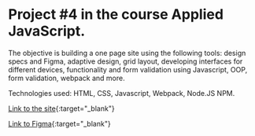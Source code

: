 # Project #4 in the course Applied JavaScript.
The objective is building a one page site using the following tools: design specs and Figma, adaptive design, grid layout, developing interfaces for different devices, functionality and form validation using Javascript, OOP, form validation, webpack and more.

Technologies used: HTML, CSS, Javascript, Webpack, Node.JS NPM.

[Link to the site](https://iliazaidin.github.io/web_project_4/){:target="\_blank"}

[Link to Figma](https://www.figma.com/proto/1zCYcflj6BJx5VqOvXU9nb/Sprint-3%3A-From-Homeland-to-Homeland-%7C-desktop-%2B-mobile?node-id=2%3A3){:target="\_blank"}
